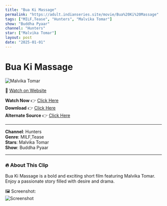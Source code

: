 ```yaml
---
title: "Bua Ki Massage"
permalink: "https://adult.indianseries.site/movie/Bua%20Ki%20Massage"
tags: ["MILF,Tease", "Hunters", "Malvika Tomar"]
show: "Buddha Pyaar"
channel: "Hunters"
star: ["Malvika Tomar"]
layout: post
date: "2025-01-01"
---
```


# Bua Ki Massage

![Malvika Tomar](https://shorts.desisins.com/wp-content/uploads/2024/03/Malvika-Tomar-Hunters-Buddha-Pyaar-Desisins.com_.jpg)

🔗 [Watch on Website](https://adult.indianseries.site/movie/Bua%20Ki%20Massage)

**Watch Now** 👉 [Click Here](https://adult.indianseries.site/movie/Bua%20Ki%20Massage)  
**Download** 👉 [Click Here](https://adult.indianseries.site/movie/Bua%20Ki%20Massage)  
**Alternate Source** 👉 [Click Here](https://adult.indianseries.site/movie/Bua%20Ki%20Massage)

---

**Channel**: Hunters  
**Genre**: MILF,Tease  
**Stars**: Malvika Tomar  
**Show**: Buddha Pyaar

---

### 🔥 About This Clip

Bua Ki Massage is a bold and exciting short film featuring Malvika Tomar. Enjoy a passionate story filled with desire and drama.
 
🖼️ Screenshot:  
![Screenshot](https://shorts.desisins.com/wp-content/uploads/2024/03/Malvika-Tomar-Hunters-Buddha-Pyaar-Desisins.com_.jpg)
